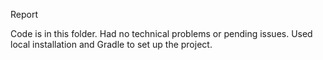 Report

Code is in this folder. Had no technical problems or pending issues.
Used local installation and Gradle to set up the project. 
